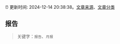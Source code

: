 :alarm_clock: 更新时间: 2024-12-14 20:38:38。[文章来源](/README.md)、[文章分类](/TAGS.md)

## 报告


> 关键字：`报告`、`月报`



